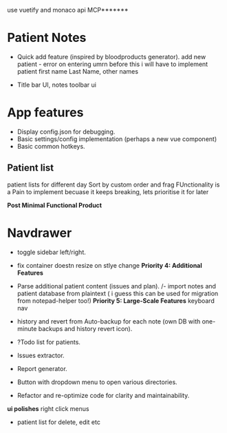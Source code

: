 use vuetify and monaco api MCP*******

# Patient Notes

- Quick add feature (inspired by bloodproducts generator).
add new patient - error on entering umrn
before this i will have to implement patient first name Last Name, other names

- Title bar UI, notes toolbar ui

# App features
- Display config.json for debugging.
- Basic settings/config implementation (perhaps a new vue component)
- Basic common hotkeys.

## Patient list
patient lists for different day
Sort by custom order and frag FUnctionality is a Pain to implement becuase it keeps breaking, lets prioritise it for later


**Post Minimal Functional Product**

# Navdrawer
 -  toggle sidebar left/right.
  - fix  container doestn resize on stlye change
**Priority 4: Additional Features**
- Parse additional patient content (issues and plan).
/- import notes and patient database from plaintext ( i guess this can be used for migration from notepad-helper too!)
**Priority 5: Large-Scale Features**
keyboard nav
- history and revert from Auto-backup for each note (own DB with one-minute backups and history revert icon).
- ?Todo list for patients.
- Issues extractor.
- Report generator.

- Button with dropdown menu to open various directories.
- Refactor and re-optimize code for clarity and maintainability.

****ui polishes****
right click menus
 - patient list for delete, edit etc